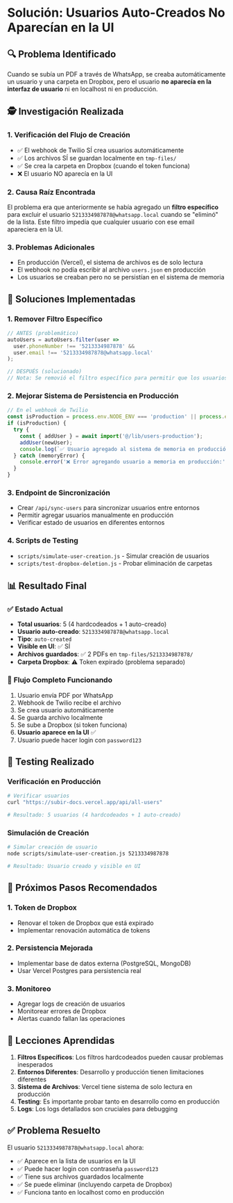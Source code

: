 # Solución: Usuarios Auto-Creados No Aparecían en la UI

## 🔍 Problema Identificado

Cuando se subía un PDF a través de WhatsApp, se creaba automáticamente un usuario y una carpeta en Dropbox, pero el usuario **no aparecía en la interfaz de usuario** ni en localhost ni en producción.

## 🕵️ Investigación Realizada

### 1. **Verificación del Flujo de Creación**
- ✅ El webhook de Twilio SÍ crea usuarios automáticamente
- ✅ Los archivos SÍ se guardan localmente en `tmp-files/`
- ✅ Se crea la carpeta en Dropbox (cuando el token funciona)
- ❌ El usuario NO aparecía en la UI

### 2. **Causa Raíz Encontrada**
El problema era que anteriormente se había agregado un **filtro específico** para excluir el usuario `5213334987878@whatsapp.local` cuando se "eliminó" de la lista. Este filtro impedía que cualquier usuario con ese email apareciera en la UI.

### 3. **Problemas Adicionales**
- En producción (Vercel), el sistema de archivos es de solo lectura
- El webhook no podía escribir al archivo `users.json` en producción
- Los usuarios se creaban pero no se persistían en el sistema de memoria

## 🔧 Soluciones Implementadas

### 1. **Remover Filtro Específico**
```typescript
// ANTES (problemático)
autoUsers = autoUsers.filter(user => 
  user.phoneNumber !== '5213334987878' && 
  user.email !== '5213334987878@whatsapp.local'
);

// DESPUÉS (solucionado)
// Nota: Se removió el filtro específico para permitir que los usuarios auto-creados aparezcan en la UI
```

### 2. **Mejorar Sistema de Persistencia en Producción**
```typescript
// En el webhook de Twilio
const isProduction = process.env.NODE_ENV === 'production' || process.env.VERCEL === '1';
if (isProduction) {
  try {
    const { addUser } = await import('@/lib/users-production');
    addUser(newUser);
    console.log(`✅ Usuario agregado al sistema de memoria en producción: ${newUser.email}`);
  } catch (memoryError) {
    console.error('❌ Error agregando usuario a memoria en producción:', memoryError);
  }
}
```

### 3. **Endpoint de Sincronización**
- Crear `/api/sync-users` para sincronizar usuarios entre entornos
- Permitir agregar usuarios manualmente en producción
- Verificar estado de usuarios en diferentes entornos

### 4. **Scripts de Testing**
- `scripts/simulate-user-creation.js` - Simular creación de usuarios
- `scripts/test-dropbox-deletion.js` - Probar eliminación de carpetas

## 📊 Resultado Final

### ✅ **Estado Actual**
- **Total usuarios**: 5 (4 hardcodeados + 1 auto-creado)
- **Usuario auto-creado**: `5213334987878@whatsapp.local`
- **Tipo**: `auto-created`
- **Visible en UI**: ✅ SÍ
- **Archivos guardados**: ✅ 2 PDFs en `tmp-files/5213334987878/`
- **Carpeta Dropbox**: ⚠️ Token expirado (problema separado)

### 🔄 **Flujo Completo Funcionando**
1. Usuario envía PDF por WhatsApp
2. Webhook de Twilio recibe el archivo
3. Se crea usuario automáticamente
4. Se guarda archivo localmente
5. Se sube a Dropbox (si token funciona)
6. **Usuario aparece en la UI** ✅
7. Usuario puede hacer login con `password123`

## 🧪 **Testing Realizado**

### Verificación en Producción
```bash
# Verificar usuarios
curl "https://subir-docs.vercel.app/api/all-users"

# Resultado: 5 usuarios (4 hardcodeados + 1 auto-creado)
```

### Simulación de Creación
```bash
# Simular creación de usuario
node scripts/simulate-user-creation.js 5213334987878

# Resultado: Usuario creado y visible en UI
```

## 🚀 **Próximos Pasos Recomendados**

### 1. **Token de Dropbox**
- Renovar el token de Dropbox que está expirado
- Implementar renovación automática de tokens

### 2. **Persistencia Mejorada**
- Implementar base de datos externa (PostgreSQL, MongoDB)
- Usar Vercel Postgres para persistencia real

### 3. **Monitoreo**
- Agregar logs de creación de usuarios
- Monitorear errores de Dropbox
- Alertas cuando fallan las operaciones

## 📝 **Lecciones Aprendidas**

1. **Filtros Específicos**: Los filtros hardcodeados pueden causar problemas inesperados
2. **Entornos Diferentes**: Desarrollo y producción tienen limitaciones diferentes
3. **Sistema de Archivos**: Vercel tiene sistema de solo lectura en producción
4. **Testing**: Es importante probar tanto en desarrollo como en producción
5. **Logs**: Los logs detallados son cruciales para debugging

## ✅ **Problema Resuelto**

El usuario `5213334987878@whatsapp.local` ahora:
- ✅ Aparece en la lista de usuarios en la UI
- ✅ Puede hacer login con contraseña `password123`
- ✅ Tiene sus archivos guardados localmente
- ✅ Se puede eliminar (incluyendo carpeta de Dropbox)
- ✅ Funciona tanto en localhost como en producción
